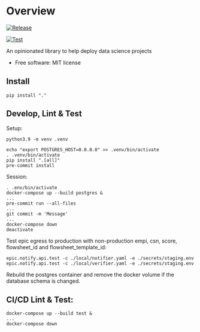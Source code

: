 # Overview

[![Release](https://github.com/pennsignals/dsdk/workflows/release/badge.svg)](https://github.com/pennsignals/dsdk/actions?query=workflow%3Arelease)

[![Test](https://github.com/pennsignals/dsdk/workflows/test/badge.svg)](https://github.com/pennsignals/dsdk/actions?query=workflow%3Atest)

An opinionated library to help deploy data science projects

* Free software: MIT license

## Install

    pip install "."

## Develop, Lint & Test

Setup:

    python3.9 -m venv .venv

    echo "export POSTGRES_HOST=0.0.0.0" >> .venv/bin/activate
    . .venv/bin/activate
    pip install ".[all]"
    pre-commit install

Session:

    . .env/bin/activate
    docker-compose up --build postgres &
    ...
    pre-commit run --all-files
    ...
    git commit -m 'Message'
    ...
    docker-compose down
    deactivate

Test epic egress to production with non-production empi, csn, score, flowsheet_id and flowsheet_template_id:

    epic.notify.api.test -c ./local/notifier.yaml -e ./secrets/staging.env
    epic.notify.api.test -c ./local/verifier.yaml -e ./secrets/staging.env

Rebuild the postgres container and remove the docker volume if the database schema is changed.

## CI/CD Lint & Test:

    docker-compose up --build test &
    ...
    docker-compose down

